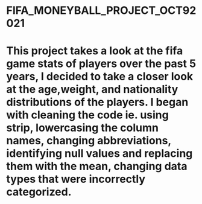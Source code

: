 # FIFA_MONEYBALL_PROJECT_OCT92021 
  # This project takes a look at the fifa game stats of players over the past 5 years, I decided to take a closer look at the age,weight, and nationality distributions of the players. I began with cleaning the code ie. using strip, lowercasing the column names, changing abbreviations, identifying null values and replacing them with the mean, changing data types that were incorrectly categorized. 
    
